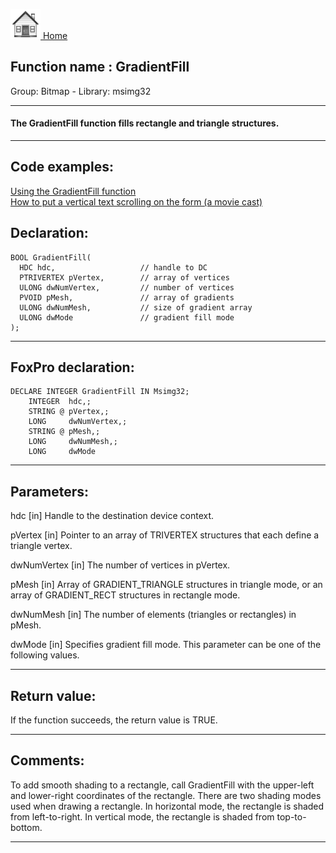 [<img src="../../images/home.png"> Home ](https://github.com/VFPX/Win32API)  

## Function name : GradientFill
Group: Bitmap - Library: msimg32    
***  


#### The GradientFill function fills rectangle and triangle structures. 
***  


## Code examples:
[Using the GradientFill function](../../samples/sample_353.md)  
[How to put a vertical text scrolling on the form (a movie cast)](../../samples/sample_354.md)  

## Declaration:
```foxpro  
BOOL GradientFill(
  HDC hdc,                   // handle to DC
  PTRIVERTEX pVertex,        // array of vertices
  ULONG dwNumVertex,         // number of vertices
  PVOID pMesh,               // array of gradients
  ULONG dwNumMesh,           // size of gradient array
  ULONG dwMode               // gradient fill mode
);  
```  
***  


## FoxPro declaration:
```foxpro  
DECLARE INTEGER GradientFill IN Msimg32;
	INTEGER  hdc,;
	STRING @ pVertex,;
	LONG     dwNumVertex,;
	STRING @ pMesh,;
	LONG     dwNumMesh,;
	LONG     dwMode  
```  
***  


## Parameters:
hdc 
[in] Handle to the destination device context. 

pVertex 
[in] Pointer to an array of TRIVERTEX structures that each define a triangle vertex. 

dwNumVertex 
[in] The number of vertices in pVertex. 

pMesh 
[in] Array of GRADIENT_TRIANGLE structures in triangle mode, or an array of GRADIENT_RECT structures in rectangle mode. 

dwNumMesh 
[in] The number of elements (triangles or rectangles) in pMesh. 

dwMode 
[in] Specifies gradient fill mode. This parameter can be one of the following values.   
***  


## Return value:
If the function succeeds, the return value is TRUE.  
***  


## Comments:
To add smooth shading to a rectangle, call GradientFill with the upper-left and lower-right coordinates of the rectangle. There are two shading modes used when drawing a rectangle. In horizontal mode, the rectangle is shaded from left-to-right. In vertical mode, the rectangle is shaded from top-to-bottom.   
  
***  

